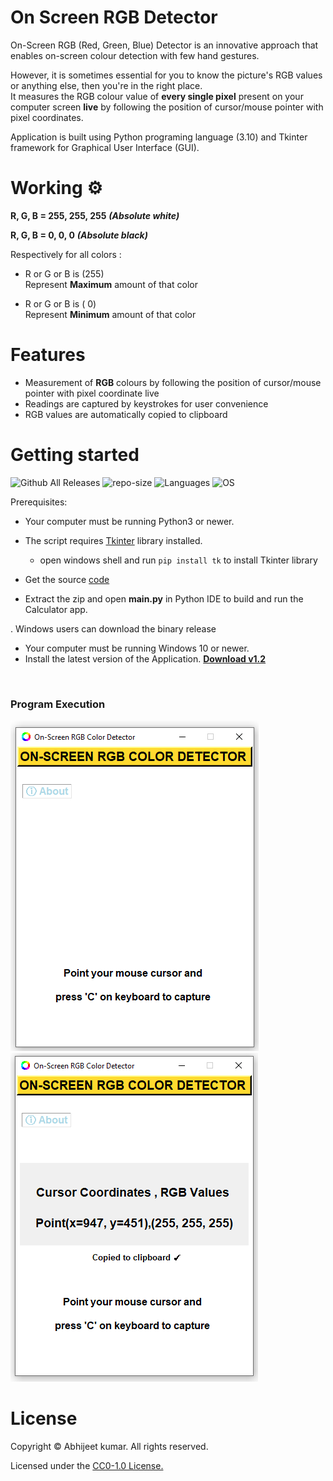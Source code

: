 # On Screen RGB Detector
On-Screen RGB (Red, Green, Blue) Detector is an innovative approach that enables on-screen colour detection with few hand gestures.

However, it is sometimes essential for you to know the picture's RGB values or anything else, then you're in the right place. <br/>
It measures the RGB colour value of **every single pixel** present on your computer screen **live** by following the position of cursor/mouse pointer with pixel coordinates.<br/>

Application is built using Python programing language (3.10) and Tkinter framework for Graphical User Interface (GUI).


# Working ⚙️

**R, G, B = 255, 255, 255**  ***(Absolute white)***</br>

**R, G, B =    0,    0,    0**  ***(Absolute black)***</br>

Respectively for all colors :
* R or G or B is (255)</br>
Represent **Maximum** amount of that color</br>

* R or G or B is (  0)</br>
 Represent **Minimum** amount of that color</br>


# Features
* Measurement of **RGB** colours by following the position of cursor/mouse pointer with pixel coordinate live
* Readings are captured by keystrokes for user convenience
* RGB values are automatically copied to clipboard

# Getting started

<!-- Badge section -->
![Github All Releases](https://img.shields.io/github/downloads/Abhijeetbyte/On-Screen-RGB-Detector/total?style=plastic)
![repo-size](https://img.shields.io/github/repo-size/abhijeetbyte/On-Screen-RGB-Detector?style=plastic)
![Languages](https://img.shields.io/badge/Python-FFD43B?plastic&logo=python&logoColor=blue)
![OS](https://img.shields.io/badge/Windows-0078D6?style=plastic&logo=windows&logoColor=white)



Prerequisites:

* Your computer must be running Python3 or newer.
* The script requires [Tkinter](https://docs.python.org/3/library/tkinter.html) library installed. </br>
   - open windows shell and run `pip install tk` to install Tkinter library </br>
* Get the source [code](https://github.com/Abhijeetbyte/On-Screen-RGB-Detector/archive/refs/heads/main.zip)

* Extract the zip and open <b> main.py</b> in Python IDE to build and run the Calculator app.

 .  Windows users can download the binary release
 
* Your computer must be running Windows 10 or newer.
* Install the latest version of the Application. **[Download v1.2](https://github.com/4BH1J337/On-Screen-RGB-Detector/releases/download/v1.2/On-Screen.RGB.Detector_setup.exe)**
<br>

### Program Execution 


![Running](Images/opening.png)
![input-output](Images/captured-value.png)
#
# License

Copyright © Abhijeet kumar. All rights reserved.

Licensed under the [CC0-1.0 License.](LICENSE)
